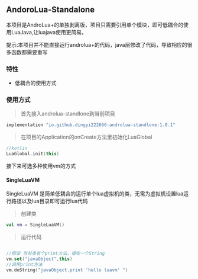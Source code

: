 ## AndoroLua-Standalone

本项目是AndroLua+的单独剥离版，项目只需要引用单个模块，即可低耦合的使用LuaJava,让luajava使用更简易。

提示:本项目并不能直接运行androlua+的代码，java层修改了代码，导致相应的很多函数都需要重写

### 特性

- 低耦合的使用方式

### 使用方式

> 首先接入androlua-standlone到当前项目

```groovy
implementation "io.github.dingyi222666:androlua-standlone:1.0.1"
```

> 在项目的Application的onCreate方法里初始化LuaGlobal

```kotlin
//kotlin
LuaGlobal.init(this)
```

接下来可选多种使用vm的方式

#### SingleLuaVM

SingleLuaVM 是简单低耦合的运行单个lua虚拟机的类，无需为虚拟机设置lua运行路径以及lua目录即可运行lua代码

> 创建类

```kotlin
val vm = SingleLuaVM()
```

> 运行代码

```kotlin

//假设 当前类有个print方法，接收一个String
vm.set("javaObject",this)
//调用print方法
vm.doString("javaObject.print 'hello luavm' ")

```